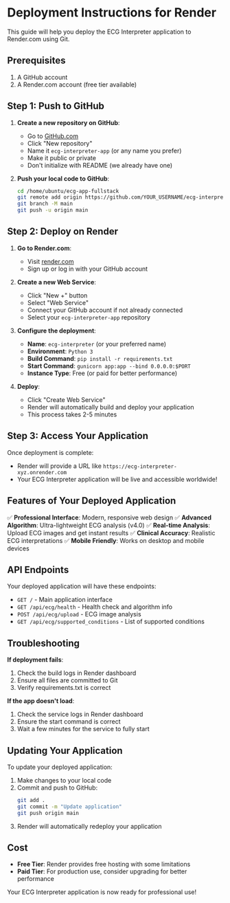 # Deployment Instructions for Render

This guide will help you deploy the ECG Interpreter application to Render.com using Git.

## Prerequisites

1. A GitHub account
2. A Render.com account (free tier available)

## Step 1: Push to GitHub

1. **Create a new repository on GitHub**:
   - Go to [GitHub.com](https://github.com)
   - Click "New repository"
   - Name it `ecg-interpreter-app` (or any name you prefer)
   - Make it public or private
   - Don't initialize with README (we already have one)

2. **Push your local code to GitHub**:
   ```bash
   cd /home/ubuntu/ecg-app-fullstack
   git remote add origin https://github.com/YOUR_USERNAME/ecg-interpreter-app.git
   git branch -M main
   git push -u origin main
   ```

## Step 2: Deploy on Render

1. **Go to Render.com**:
   - Visit [render.com](https://render.com)
   - Sign up or log in with your GitHub account

2. **Create a new Web Service**:
   - Click "New +" button
   - Select "Web Service"
   - Connect your GitHub account if not already connected
   - Select your `ecg-interpreter-app` repository

3. **Configure the deployment**:
   - **Name**: `ecg-interpreter` (or your preferred name)
   - **Environment**: `Python 3`
   - **Build Command**: `pip install -r requirements.txt`
   - **Start Command**: `gunicorn app:app --bind 0.0.0.0:$PORT`
   - **Instance Type**: Free (or paid for better performance)

4. **Deploy**:
   - Click "Create Web Service"
   - Render will automatically build and deploy your application
   - This process takes 2-5 minutes

## Step 3: Access Your Application

Once deployment is complete:
- Render will provide a URL like `https://ecg-interpreter-xyz.onrender.com`
- Your ECG Interpreter application will be live and accessible worldwide!

## Features of Your Deployed Application

✅ **Professional Interface**: Modern, responsive web design
✅ **Advanced Algorithm**: Ultra-lightweight ECG analysis (v4.0)
✅ **Real-time Analysis**: Upload ECG images and get instant results
✅ **Clinical Accuracy**: Realistic ECG interpretations
✅ **Mobile Friendly**: Works on desktop and mobile devices

## API Endpoints

Your deployed application will have these endpoints:
- `GET /` - Main application interface
- `GET /api/ecg/health` - Health check and algorithm info
- `POST /api/ecg/upload` - ECG image analysis
- `GET /api/ecg/supported_conditions` - List of supported conditions

## Troubleshooting

**If deployment fails**:
1. Check the build logs in Render dashboard
2. Ensure all files are committed to Git
3. Verify requirements.txt is correct

**If the app doesn't load**:
1. Check the service logs in Render dashboard
2. Ensure the start command is correct
3. Wait a few minutes for the service to fully start

## Updating Your Application

To update your deployed application:
1. Make changes to your local code
2. Commit and push to GitHub:
   ```bash
   git add .
   git commit -m "Update application"
   git push origin main
   ```
3. Render will automatically redeploy your application

## Cost

- **Free Tier**: Render provides free hosting with some limitations
- **Paid Tier**: For production use, consider upgrading for better performance

Your ECG Interpreter application is now ready for professional use!

